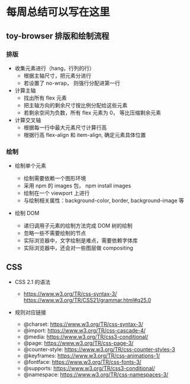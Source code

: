 # 每周总结可以写在这里

## toy-browser 排版和绘制流程
### 排版
* 收集元素进行（hang，行列的行）
  * 根据主轴尺寸，把元素分进行
  * 若设置了 no-wrap， 则强行分配进第一行
* 计算主轴
  * 找出所有 flex 元素
  * 把主轴方向的剩余尺寸按比例分配给这些元素
  * 若剩余空间为负数，所有 flex 元素为 0， 等比压缩剩余元素
* 计算交叉轴
  * 根据每一行中最大元素尺寸计算行高
  * 根据行高 flex-align 和 item-align, 确定元素具体位置

### 绘制
* 绘制单个元素
  * 绘制需要依赖一个图形环境
  * 采用 npm 的 images 包， npm install images
  * 绘制在一个 viewport 上进行
  * 与绘制相关属性：background-color, border, background-image 等

* 绘制 DOM
  * 递归调用子元素的绘制方法完成 DOM 树的绘制
  * 忽略一些不需要绘制的节点
  * 实际浏览器中，文字绘制是难点，需要依赖字体库
  * 实际浏览器中，还会对一些图层做 compositing
  
## CSS
* CSS 2.1 的语法
  * https://www.w3.org/TR/css-syntax-3/ https://www.w3.org/TR/CSS21/grammar.html#q25.0

* 规则对应链接
  * @charset: https://www.w3.org/TR/css-syntax-3/
  * @import: https://www.w3.org/TR/css-cascade-4/
  * @media: https://www.w3.org/TR/css3-conditional/
  * @page: https://www.w3.org/TR/css-page-3/
  * @counter-style: https://www.w3.org/TR/css-counter-styles-3
  * @keyframes: https://www.w3.org/TR/css-animations-1/
  * @fontface: https://www.w3.org/TR/css-fonts-3/
  * @supports: https://www.w3.org/TR/css3-conditional/
  * @namespace: https://www.w3.org/TR/css-namespaces-3/